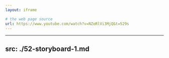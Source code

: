 ```yaml
---
layout: iframe

# the web page source
url: https://www.youtube.com/watch?v=NZoRlVi3MjQ&t=529s
---
```


[//]: # (---)

[//]: # (src: ./52.2-concurrent-rendering.md)

[//]: # (---)

---
src: ./52-storyboard-1.md
---
